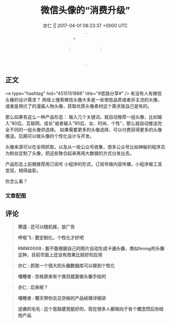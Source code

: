 <h1 align="center">微信头像的“消费升级”</h1>




<p align="center">
    <a>亦仁 || 2017-04-01 08:23:37 &#43;0000 UTC</a>
</p>

<div align="center">
    <img src="https://images.zsxq.com/Fn3NQqCN8nuGF86yZPXSbEsl0mb3?e=1590940799&amp;token=kIxbL07-8jAj8w1n4s9zv64FuZZNEATmlU_Vm6zD:pfbNc8W3hS0oYG_hyXXh_rHMHuc=" width="100" height="100" style="border:1px solid;border-radius:50%; color:#ffffff"/>
</div>




## 正文

<div>
&lt;e type=&#34;hashtag&#34; hid=&#34;4515151888&#34; title=&#34;#思路分享#&#34; /&gt;  
有没有人有微信头像的设计需求？ 网络上搜索微信头像大多是一些很低品质或者非主流的头像，或者是用烂了的漫画人物头像，获取优质头像素材这个需求我自己是有的。 

那么如果有这么一种产品形态： 输入几个关键词，就自动推荐一组头像，比如输入“80后、互联网、成长”或者输入“90后、女、时尚、个性”，那么就自动推送完全不同的一组头像供选择。 如果需要更多的头像选择，可以付费获得更多的头像推送。后期可以做头像的个性化设计与开发。 

头像来源可以在全网抓取，以及从一些公众号收集，很多公众号比如神秘的程序员为粉丝定制了头像，把这些聚合起来再用大数据的方式分发出去。 

产品形态上前期推荐用订阅号 小程序的形式，订阅号做内容传播，小程序做工具变现，相得益彰。

你怎么看？
</div>

### 文章配图

<div class="image" align="center">

</div>


## 评论

<div align="left">
<div>

<blockquote >
<span> <strong>萧遥 : 还可以随机推，放广告 </strong></span>
</blockquote>

<blockquote >
<span> <strong>呼啦飞 : 要定制化，个性化才好吧 </strong></span>
</blockquote>

<blockquote >
<span> <strong>RMW0008 : 能不能根据自己的照片自动生成卡通头像，类似fenng的头像这种，目前市面上还没有效果比较好的应用 </strong></span>
</blockquote>

<blockquote >
<span> <strong>亦仁 : 抓取一个很大的头像数据库可以做到个性化 </strong></span>
</blockquote>

<blockquote >
<span> <strong>嗜睡者 : 空格原来有个类目就是做头像手绘的 </strong></span>
</blockquote>

<blockquote >
<span> <strong>亦仁 : 后来呢？ </strong></span>
</blockquote>

<blockquote >
<span> <strong>嗜睡者 : 哪天带你去见空格的产品经理详细讲 </strong></span>
</blockquote>

<blockquote >
<span> <strong>逆袭的毛毛 : 这个思路感觉挺好的，现在很多人都倾向于有个概念然后你给他产品 </strong></span>
</blockquote>

</div>
</div>